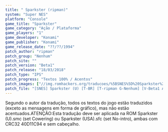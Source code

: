 ```yaml
---
title: " Sparkster (ripman)"
system: "Super NES"
platform: "Console"
game_title: "Sparkster"
game_category: "Ação / Plataforma"
game_players: "1"
game_developer: "Konami"
game_publisher: "Konami"
game_release_date: "??/??/1994"
patch_author: "ripman"
patch_group: "Nenhum"
patch_site: ""
patch_version: "Beta1"
patch_release: "18/03/2018"
patch_type: "IPS"
patch_progress: "Textos 100% / Acentos"
patch_images: ["//img.romhackers.org/traducoes/%5BSNES%5D%20Sparkster%20-%20ripman%20-%201.png","//img.romhackers.org/traducoes/%5BSNES%5D%20Sparkster%20-%20ripman%20-%202.png","//img.romhackers.org/traducoes/%5BSNES%5D%20Sparkster%20-%20ripman%20-%203.png"]
patch_file: "[SNES] Sparkster (U) [T-BR] [T-ripman G-Nenhum] [V-Beta1 A-2018].7z"
---
```

Segundo o autor da tradução, todos os textos do jogo estão traduzidos (exceto as mensagens em forma de gráfico), mas não estão acentuados.ATENÇÃO:Esta tradução deve ser aplicada na ROM Sparkster (U).smc (set Cowering) ou Sparkster (USA).sfc (set No-intro), ambas com CRC32 40D11C94 e sem cabeçalho.